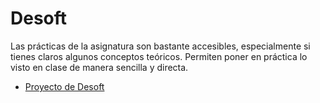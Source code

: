 # Desoft

Las prácticas de la asignatura son bastante accesibles, especialmente si tienes claros algunos conceptos teóricos. Permiten poner en práctica lo visto en clase de manera sencilla y directa.

- [Proyecto de Desoft](https://github.com/adrianql5/DOMINIVM)
